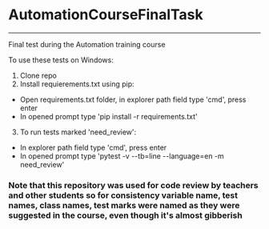 # AutomationCourseFinalTask

---

Final test during the Automation training course

To use these tests on Windows:
1. Clone repo
2. Install requierements.txt using pip:
 - Open requirements.txt folder, in explorer path field type 'cmd', press enter
 - In opened prompt type 'pip install -r requirements.txt'
3. To run tests marked 'need_review':
 - In explorer path field type 'cmd', press enter
 - In opened prompt type 'pytest -v --tb=line --language=en -m need_review'

### Note that this repository was used for code review by teachers and other students so for consistency variable name, test names, class names, test marks were named as they were suggested in the course, even though it's almost gibberish
